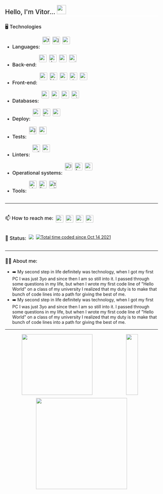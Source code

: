 <h2 style="font-weight: 500; border: 0; padding: 0; border-bottom: 2px solid white;">
    Hello, I'm Vitor...
    <img src="https://raw.githubusercontent.com/kaueMarques/kaueMarques/master/hi.gif" width="30px" height="30px">
</h2>


<h3 style="font-weight: 500" style="font-weight: 400">🖥️ Technologies</h3 style="font-weight: 500">
<ul>
    <li>
        <div style="display: flex; align-content: center; gap: 8px">
            <h3 style="font-weight: 500">Languages:</h3 style="font-weight: 500">
            <a href="https://www.typescriptlang.org/" target="_blank">
                <img src="https://img.shields.io/badge/TypeScript-007ACC?style=for-the-badge&logo=typescript&logoColor=white" alt="typescript" style="border-radius: 8%; height: 25px"/>
            </a>
            <a href="https://www.javascript.com" target="_blank">
                <img src="https://img.shields.io/badge/JavaScript-F7DF1E?style=for-the-badge&logo=javascript&logoColor=black" alt="javascript" style="border-radius: 8%; height: 25px"/>
            </a>
            <a href="https://www.cprogramming.com" target="_blank">
                <img src="https://img.shields.io/badge/C-00599C?style=for-the-badge&logo=c&logoColor=white" alt="c" style="border-radius: 8%; height: 25px"/>
            </a>
        </div>
    </li>
    <li>
        <div style="display: flex; align-content: center; gap: 8px">
            <h3 style="font-weight: 500">Back-end:</h3 style="font-weight: 500">
            <a href="https://nodejs.org/en/about/" target="_blank">
                <img src="https://img.shields.io/badge/Node.js-43853D?style=for-the-badge&logo=node.js&logoColor=white" alt="nodejs" style="border-radius: 8%; height: 25px"/>
            </a>
            <a href="https://www.docker.com" target="_blank">
                <img src="https://img.shields.io/badge/docker-%230db7ed.svg?style=for-the-badge&logo=docker&logoColor=white" alt="docker" style="border-radius: 8%; height: 25px"/>
            </a>
            <a href="https://expressjs.com" target="_blank">
                <img src="https://img.shields.io/badge/Express.js-404D59?style=for-the-badge" alt="express" style="border-radius: 8%; height: 25px"/>
            </a>
            <a href="https://www.nginx.com" target="_blank">
                <img src="https://img.shields.io/badge/nginx-%23009639.svg?style=for-the-badge&logo=nginx&logoColor=white" alt="nginx" style="border-radius: 8%; height: 25px"/>
            </a>
        </div>
    </li>
    <li>
        <div style="display: flex; align-content: center; gap: 8px">
            <h3 style="font-weight: 500">Front-end:</h3 style="font-weight: 500">
            <a href="https://reactjs.org" target="_blank">
                <img src="https://img.shields.io/badge/React-20232A?style=for-the-badge&logo=react&logoColor=61DAFB" alt="react" style="border-radius: 8%; height: 25px"/>
            </a>
            <a href="https://developer.mozilla.org/en-US/docs/Web/HTML" target="_blank">
                <img src="https://img.shields.io/badge/HTML5-E34F26?style=for-the-badge&logo=html5&logoColor=white" alt="html" style="border-radius: 8%; height: 25px"/>
            </a>
            <a href="https://developer.mozilla.org/en-US/docs/Web/CSS" target="_blank">
                <img src="https://img.shields.io/badge/CSS3-1572B6?style=for-the-badge&logo=css3&logoColor=white" alt="css" style="border-radius: 8%; height: 25px"/>
            </a>
            <a href="https://styled-components.com" target="_blank">
                <img src="https://img.shields.io/badge/styled--components-DB7093?style=for-the-badge&logo=styled-components&logoColor=white" alt="styled-components" style="border-radius: 8%; height: 25px"/>
            </a>
            <a href="https://mui.com" target="_blank">
                <img src="https://camo.githubusercontent.com/817fc7ba268e7e1fa114cbc4328bb326913cf392f5e2077ccc7b5f0e90a77109/68747470733a2f2f696d672e736869656c64732e696f2f62616467652f4d6174657269616c25323055492d3030374646463f7374796c653d666f722d7468652d6261646765266c6f676f3d6d7569266c6f676f436f6c6f723d7768697465" alt="material-ui" style="border-radius: 8%; height: 25px"/>
            </a>
        </div>
    </li>
    <li>
        <div style="display: flex; align-content: center; gap: 8px">
            <h3 style="font-weight: 500">Databases:</h3 style="font-weight: 500">
            <a href="https://www.postgresql.org" target="_blank">
                <img src="https://img.shields.io/badge/PostgreSQL-316192?style=for-the-badge&logo=postgresql&logoColor=white" alt="postgres" style="border-radius: 8%; height: 25px"/>
            </a>
            <a href="https://www.mongodb.com" target="_blank">
                <img src="https://img.shields.io/badge/MongoDB-4EA94B?style=for-the-badge&logo=mongodb&logoColor=white" alt="mongo" style="border-radius: 8%; height: 25px"/>
            </a>
            <a href="https://redis.io" target="_blank">
                <img src="https://img.shields.io/badge/redis-%23DD0031.svg?&style=for-the-badge&logo=redis&logoColor=white" alt="redis" style="border-radius: 8%; height: 25px"/>
            </a>
            <a href="https://www.prisma.io" target="_blank">
                <img src="https://img.shields.io/badge/Prisma-3982CE?style=for-the-badge&logo=Prisma&logoColor=white" alt="prisma" style="border-radius: 8%; height: 25px"/>
            </a>
        </div>
    </li>
    <li>
        <div style="display: flex; align-content: center; gap: 8px">
            <h3 style="font-weight: 500">Deploy:</h3 style="font-weight: 500">
            <a href="https://aws.amazon.com" target="_blank">
                <img src="https://img.shields.io/badge/Amazon_AWS-232F3E?style=for-the-badge&logo=amazon-aws&logoColor=white" alt="aws" style="border-radius: 8%; height: 25px"/>
            </a>
            <a href="https://www.heroku.com" target="_blank">
                <img src="https://img.shields.io/badge/Heroku-430098?style=for-the-badge&logo=heroku&logoColor=white" alt="heroku" style="border-radius: 8%; height: 25px"/>
            </a>
            <a href="https://vercel.com" target="_blank">
                <img src="https://img.shields.io/badge/Vercel-000000?style=for-the-badge&logo=vercel&logoColor=white" alt="vercel" style="border-radius: 8%; height: 25px"/>
            </a>
        </div>
    </li>
    <li>
        <div style="display: flex; align-content: center; gap: 8px">
            <h3 style="font-weight: 500">Tests:</h3 style="font-weight: 500">
            <a href="https://jestjs.io" target="_blank">
                <img src="https://img.shields.io/badge/Jest-323330?style=for-the-badge&logo=Jest&logoColor=white" alt="jest" style="border-radius: 8%; height: 25px"/>
            </a>
            <a href="https://www.cprogramming.com" target="_blank">
                <img src="https://img.shields.io/badge/-cypress-%23E5E5E5?style=for-the-badge&logo=cypress&logoColor=058a5e" alt="cypress" style="border-radius: 8%; height: 25px"/>
            </a>
        </div>
    </li>
    <li>
        <div style="display: flex; align-content: center; gap: 8px">
            <h3 style="font-weight: 500">Linters:</h3 style="font-weight: 500">
            <a href="https://www.npmjs.com/package/eslit" target="_blank">
                <img src="https://img.shields.io/badge/eslint-3A33D1?style=for-the-badge&logo=eslint&logoColor=white" alt="eslint" style="border-radius: 8%; height: 25px"/>
            </a>
            <a href="https://prettier.io" target="_blank">
                <img src="https://img.shields.io/badge/prettier-1A2C34?style=for-the-badge&logo=prettier&logoColor=F7BA3E" alt="prettier" style="border-radius: 8%; height: 25px"/>
            </a>
        </div>
    </li>
    <li>
        <div style="display: flex; align-content: center; gap: 8px">
            <h3 style="font-weight: 500">Operational systems:</h3 style="font-weight: 500">
            <a href="https://ubuntu.com" target="_blank">
                <img src="https://img.shields.io/badge/Linux-FCC624?style=for-the-badge&logo=linux&logoColor=black" alt="linux" style="border-radius: 8%; height: 25px"/>
            </a>
            <a href="https://www.freebsd.org" target="_blank">
                <img src="https://img.shields.io/badge/freebsd-AB2B28?style=for-the-badge&logo=freebsd&logoColor=white" alt="freebsd" style="border-radius: 8%; height: 25px"/>
            </a>
            <a href="https://docs.microsoft.com/en-us/windows/wsl/install" target="_blank">
                <img src="https://img.shields.io/badge/WSL-blue?style=for-the-badge&logo=windows&logoColor=white" alt="wsl" style="border-radius: 8%; height: 25px"/>
            </a>
        </div>
    <li>
        <div style="display: flex; align-content: center; gap: 8px">
            <h3 style="font-weight: 500">Tools:</h3 style="font-weight: 500">
            <a href="https://www.typescriptlang.org/" target="_blank">
                <img src="https://img.shields.io/badge/Slack-4A154B?style=for-the-badge&logo=slack&logoColor=white" alt="slack" style="border-radius: 8%; height: 25px"/>
            </a>
            <a href="https://www.figma.com" target="_blank">
                <img src="https://img.shields.io/badge/Figma-F24E1E?style=for-the-badge&logo=figma&logoColor=white" alt="figma" style="border-radius: 8%; height: 25px"/>
            </a>
            <a href="https://trello.com" target="_blank">
                <img src="https://img.shields.io/badge/Trello-0052CC?style=for-the-badge&logo=trello&logoColor=white" alt="trello" style="border-radius: 8%; height: 25px"/>
            </a>
        </div>
    </li>
</ul>

<hr style="margin-top: 15px;">

<div style="display: flex; align-items: center; gap: 8px">
    <div style="min-width: 100px">
        <h3 style="font-weight: 500">📫 How to reach me:</h3 style="font-weight: 500">
    </div>
    <a
        href="https://wa.me/5541999842243?text=Hello%20Vitor,%20I%20saw%20your%20github%20profile" 
        alt="WhatsApp"
        target="_blank"
        style="margin-top: 5px"
    >
        <img src="https://img.shields.io/badge/WhatsApp-25D366?style=for-the-badge&logo=whatsapp&logoColor=white" style="border-radius: 8%; height: 25px"/>
    </a>
    <a
        href="https://www.linkedin.com/in/vitor-carneiro-silva-de-oliveira" 
        alt="LinkedIn"
        target="_blank"
        style="margin-top: 5px"
    >
        <img src="https://img.shields.io/badge/LinkedIn-0077B5?style=for-the-badge&logo=linkedin&logoColor=white" style="border-radius: 8%; height: 25px"/>
    </a>
    <a
        href="https://mail.google.com/mail/u/0/?fs=1&to=vitorcarneiro.sdo@gmail.com&su=I saw your github profile&body=Hello Vitor. My name is _______ &bcc=vitorcarneiro.sdo@gmail.com&tf=cm" 
        alt="Gmail"
        target="_blank"
        style="margin-top: 5px"
    >
        <img src="https://img.shields.io/badge/Gmail-D14836?style=for-the-badge&logo=gmail&logoColor=white" style="border-radius: 8%; height: 25px"/>
    </a>
    <a
        href="mailto:vitorcarneiro.sdo@gmail.com" 
        alt="Outlook"
        target="_blank"
        style="margin-top: 5px"
    >
        <img src="https://img.shields.io/badge/Microsoft_Outlook-0078D4?style=for-the-badge&logo=microsoft-outlook&logoColor=white" style="border-radius: 8%; height: 25px"/>
    </a>
</div>

<div style="display: flex; align-items: center; gap: 8px">
    <h3 style="font-weight: 500">🔴 Status:</h3 style="font-weight: 500">
    <a
        href="https://github.com/vitorcarneiro" 
        alt="visitors"
        target="_blank"
        style=""
    >
        <img src="https://gpvc.arturio.dev/vitorcarneiro" />
    </a>
    <a href="https://wakatime.com/@75b063fd-fc90-4981-92ec-8042466ed674">
        <img src="https://wakatime.com/badge/user/75b063fd-fc90-4981-92ec-8042466ed674.svg" alt="Total time coded since Oct 14 2021" style=""/>
    </a>
</div>

<hr style="margin: 15px 0;">

<div>
    <h3 style="font-weight: 500">👨‍💻 About me:</h3 style="font-weight: 500">
    <ul>
        <li>
            ➡️ My second step in life definitely was technology, when I got my first PC I was just 3yo and since then I am so still into it. I passed through some questions in my life, but when I wrote my first code line of "Hello World" on a class of my university I realized that my duty is to make that bunch of code lines into a path for giving the best of me.
        </li>
        <li>
            ➡️ My second step in life definitely was technology, when I got my first PC I was just 3yo and since then I am so still into it. I passed through some questions in my life, but when I wrote my first code line of "Hello World" on a class of my university I realized that my duty is to make that bunch of code lines into a path for giving the best of me.
        </li>
    </ul>
</div>

<hr style="margin: 15px 0;">

<div align="center" style="width: 100%; display:flex; flex-direction:column; justify-content:center; align-items:center; gap:10px;">
    <div style="width:100%; display:flex">
        <img style="width:68%; height: 200px; margin-right: 5px" src="https://github-readme-stats.vercel.app/api?username=vitorcarneiro&show_icons=true&theme=react" />
        <img style="width:28%; height: 200px;" src="https://github-readme-stats.vercel.app/api/top-langs/?username=vitorcarneiro&theme=react" />
    </div>
    <img src="https://media.giphy.com/media/USV0ym3bVWQJJmNu3N/giphy.gif" width="300" height="300"></img>
</div>


